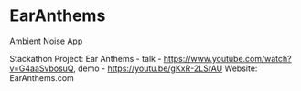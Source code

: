 # EarAnthems
Ambient Noise App

Stackathon Project: Ear Anthems - talk - https://www.youtube.com/watch?v=G4aaSvbosuQ, 
                                  demo - https://youtu.be/gKxR-2LSrAU
Website: EarAnthems.com
